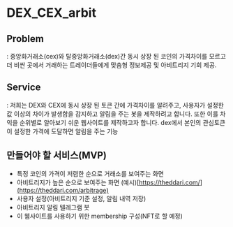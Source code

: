 # DEX_CEX_arbit

## Problem

: 중앙화거래소(cex)와 탈중앙화거래소(dex)간 동시 상장 된 코인의 가격차이를 모르고 더 비싼 곳에서 거래하는 트레이더들에게 맞춤형 정보제공 및 아비트리지 기회 제공.

## Service

: 저희는 DEX와 CEX에 동시 상장 된 토큰 간에 가격차이를 알려주고, 사용자가 설정한 값 이상의 차이가 발생함을 감지하고 알림을 주는 봇을 제작하려고 합니다. 또한 이를 차익을 순위별로 알아보기 쉬운 웹사이트를 제작하고자 합니다. dex에서 본인의 관심토큰이 설정한 가격에 도달하면 알림을 주는 기능

## 만들어야 할 서비스(MVP)

- 특정 코인의 가격이 저렴한 순으로 거래소를 보여주는 화면
- 아비트리지가 높은 순으로 보여주는 화면 (예시)[https://theddari.com/](https://theddari.com/arbitrage)
- 사용자 설정(아비트리지 기준 설정, 알림 내역 저장)
- 아비트리지 알림 텔레그램 봇
- 이 웹사이트를 사용하기 위한 membership 구성(NFT로 할 예정)

